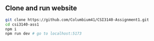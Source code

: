 ## Clone and run website
```bash
git clone https://github.com/Columbium41/CSI3140-Assignment1.git
cd csi3140-ass1
npm i
npm run dev # go to localhost:5173
```
